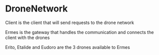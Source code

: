 # DroneNetwork

Client is the client that will send requests to the drone network

Ermes is the gateway that handles the communication and connects the client with the drones

Erito, Etalide and Eudoro are the 3 drones available to Ermes